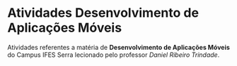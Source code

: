 # Atividades Desenvolvimento de Aplicações Móveis
Atividades referentes a matéria de **Desenvolvimento de Aplicações Móveis** do Campus IFES Serra lecionado pelo professor *Daniel Ribeiro Trindade*.
